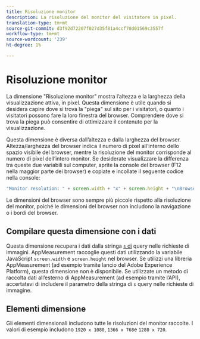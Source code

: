 ```yaml
---
title: Risoluzione monitor
description: La risoluzione del monitor del visitatore in pixel.
translation-type: tm+mt
source-git-commit: d3f92d72207f027d35f81a4ccf70d01569c3557f
workflow-type: tm+mt
source-wordcount: '239'
ht-degree: 1%

---
```



# Risoluzione monitor

La dimensione &quot;Risoluzione monitor&quot; mostra l’altezza e la larghezza della visualizzazione attiva, in pixel. Questa dimensione è utile quando si desidera capire dove si trova la &quot;piega&quot; sul sito per i visitatori, o quanto i visitatori possono fare la loro finestra del browser. Comprendere dove si trova la piega può consentire di ottimizzare il contenuto per la visualizzazione.

Questa dimensione è diversa dall’altezza e dalla larghezza del browser. Altezza/larghezza del browser indica il numero di pixel all’interno dello spazio visibile del browser, mentre la risoluzione del monitor corrisponde al numero di pixel dell’intero monitor. Se desiderate visualizzare la differenza tra queste due variabili sul computer, aprite la console del browser (F12 nella maggior parte dei browser) e copiate e incollate il seguente codice nella console:

```js
"Monitor resolution: " + screen.width + "x" + screen.height + "\nBrowser resolution: " + window.innerWidth + "x" + window.innerHeight;
```

Le dimensioni del browser sono sempre più piccole rispetto alla risoluzione del monitor, poiché le dimensioni del browser non includono la navigazione o i bordi del browser.

## Compilare questa dimensione con i dati

Questa dimensione recupera i dati dalla stringa [`s` di](/help/implement/validate/query-parameters.md) query nelle richieste di immagini. AppMeasurement raccoglie questi dati utilizzando la variabile JavaScript `screen.width` e `screen.height` nel browser. Se utilizzi una libreria AppMeasurement (ad esempio tramite  lancio del Adobe Experience Platform), questa dimensione non è disponibile. Se utilizzate un metodo di raccolta dati all’esterno di AppMeasurement (ad esempio tramite l’API), accertatevi di includere il parametro della stringa di `s` query nelle richieste di immagine.

## Elementi dimensione

Gli elementi dimensionali includono tutte le risoluzioni del monitor raccolte. I valori di esempio includono `1920 x 1080`, `1366 x 768`e `1280 x 720`.
